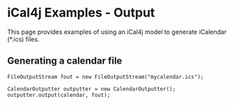 # iCal4j Examples - Output

This page provides examples of using an iCal4j model to generate iCalendar (*.ics) files.

## Generating a calendar file

    FileOutputStream fout = new FileOutputStream("mycalendar.ics");

    CalendarOutputter outputter = new CalendarOutputter();
    outputter.output(calendar, fout);
